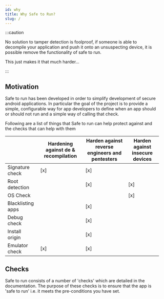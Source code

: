 ```yaml
---
id: why 
title: Why Safe to Run? 
slug: /
---
```

:::caution

No solution to tamper detection is foolproof, if someone is able to decompile your application and push it onto an
unsuspecting device, it is possible remove the functionality of safe to run.

This just makes it that much harder...

:::

## Motivation

Safe to run has been developed in order to simplify development of secure android applications. In particular the goal
of the project is to provide a simple, configurable way for app developers to define when an app should or should not
run and a simple way of calling that check.

Following are a list of things that Safe to run can help protect against and the checks that can help with them

|                   | Hardening against de & recompilation | Harden against reverse engineers and pentesters | Harden against insecure devices |
|-------------------|--------------------------------------|-------------------------------------------------|---------------------------------|
| Signature check   | [x]                                  | [x]                                             |                                 |
| Root detection    |                                      | [x]                                             | [x]                             |
| OS Check          |                                      |                                                 | [x]                             |
| Blacklisting apps |                                      | [x]                                             |                                 |
| Debug check       |                                      | [x]                                             |                                 |
| Install origin    |                                      | [x]                                             |                                 |
| Emulator check    | [x]                                  | [x]                                             |                                 |

## Checks

Safe to run consists of a number of 'checks' which are detailed in the documentation. The purpose of these checks is to
ensure that the app is 'safe to run' i.e. it meets the pre-conditions you have set.




